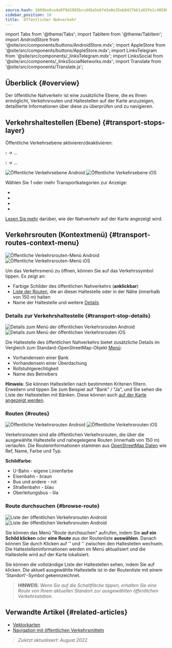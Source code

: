 ```yaml
---
source-hash: 1089ba9ce4a9f9d1985bccd4ba5ebfe5e0e35eb8437bb1a83fe1c4859bf5a769
sidebar_position: 10
title:  Öffentlicher Nahverkehr
---
```

import Tabs from '@theme/Tabs';
import TabItem from '@theme/TabItem';
import AndroidStore from '@site/src/components/buttons/AndroidStore.mdx';
import AppleStore from '@site/src/components/buttons/AppleStore.mdx';
import LinksTelegram from '@site/src/components/_linksTelegram.mdx';
import LinksSocial from '@site/src/components/_linksSocialNetworks.mdx';
import Translate from '@site/src/components/Translate.js';



## Überblick {#overview}

Der öffentliche Nahverkehr ist eine zusätzliche Ebene, die es Ihnen ermöglicht, Verkehrsrouten und Haltestellen auf der Karte anzuzeigen, detaillierte Informationen über diese zu überprüfen und zu navigieren.

## Verkehrshaltestellen (Ebene) {#transport-stops-layer}

Öffentliche Verkehrsebene aktivieren/deaktivieren:

**<Translate android="true" ids="android_button_seq"/>:** *<Translate android="true" ids="shared_string_menu,configure_map,rendering_category_transport"/> →* &#8230;

<p> </p>

**<Translate ios="true" ids="ios_button_seq"/>:** *<Translate ios="true" ids="shared_string_menu,configure_map,rendering_category_transport"/> →* &#8230;

<p> </p>

![Öffentliche Verkehrsebene Android](@site/static/img/map/pt_layer_android.png) ![Öffentliche Verkehrsebene iOS](@site/static/img/map/pt_layer_ios.png)

Wählen Sie 1 oder mehr Transportkategorien zur Anzeige:

- <Translate android="true" ids="rendering_attr_transportStops_name"/>
- <Translate android="true" ids="rendering_attr_publicTransportMode_name"/>
- <Translate android="true" ids="rendering_attr_tramTrainRoutes_name"/>
- <Translate android="true" ids="rendering_attr_subwayMode_name"/>

[Lesen Sie mehr](../map/vector-maps.md#transport) darüber, wie der Nahverkehr auf der Karte angezeigt wird.


## Verkehrsrouten (Kontextmenü) {#transport-routes-context-menu}

![Öffentliche Verkehrsrouten-Menü Android](@site/static/img/map/pt_routemenu_android.png) ![Öffentliche Verkehrsrouten-Menü iOS](@site/static/img/map/pt_routemenu_ios.png)

Um das Verkehrsmenü zu öffnen, können Sie auf das Verkehrssymbol tippen. Es zeigt an:

- Farbige Schilder des öffentlichen Nahverkehrs (**anklickbar**)
- [Liste der Routen](#routes), die an dieser Haltestelle oder in der Nähe (innerhalb von 150 m) halten
- Name der Haltestelle und weitere [Details](#transport-stop-details)

### Details zur Verkehrshaltestelle {#transport-stop-details}

![Details zum Menü der öffentlichen Verkehrsrouten Android](@site/static/img/map/pt_routemenu_details_android.png) ![Details zum Menü der öffentlichen Verkehrsrouten iOS](@site/static/img/map/pt_routemenu_details_ios.png)

Die Haltestelle des öffentlichen Nahverkehrs bietet zusätzliche Details im Vergleich zum Standard-OpenStreetMap-Objekt [Menü](../map/map-context-menu.md#details):

- Vorhandensein einer Bank
- Vorhandensein einer Überdachung
- Rollstuhlgerechtigkeit
- Name des Betreibers

**Hinweis**: Sie können Haltestellen nach bestimmten Kriterien filtern. Erweitern und tippen Sie zum Beispiel auf "Bank" / "Ja", und Sie sehen die Liste der Haltestellen mit Bänken. Diese können auch [auf der Karte angezeigt werden](../map/point-layers-on-map.md#points-of-interest-pois).


### Routen {#routes}

![Öffentliche Verkehrsrouten Android](@site/static/img/map/pt_routes_android.png) ![Öffentliche Verkehrsrouten iOS](@site/static/img/map/pt_routes_ios.png)

Verkehrsrouten sind alle öffentlichen Verkehrsrouten, die über die ausgewählte Haltestelle und nahegelegene Routen (innerhalb von 150 m) verlaufen. Die Routeninformationen stammen aus [OpenStreetMap Daten](https://wiki.openstreetmap.org/wiki/Public_transport) wie Ref, Name, Farbe und Typ.

**Schildfarbe**:

- U-Bahn - eigene Linienfarbe
- Eisenbahn - braun
- Bus und andere - rot
- Straßenbahn - blau
- Oberleitungsbus - lila

### Route durchsuchen {#browse-route}

![Liste der öffentlichen Verkehrsrouten Android](@site/static/img/map/pt_route_list_android.png)  ![Liste der öffentlichen Verkehrsrouten Android](@site/static/img/map/pt_route_list_ios.png)

Sie können das Menü "Route durchsuchen" aufrufen, indem Sie **auf ein Schild klicken** oder **eine Route** aus der Routenliste **auswählen**. Danach können Sie durch Klicken auf '<Translate android="true" ids="shared_string_previous"/>' und '<Translate android="true" ids="shared_string_next"/>' zwischen den Haltestellen wechseln. Die Haltestelleninformationen werden im Menü aktualisiert und die Haltestelle wird auf der Karte lokalisiert.

Sie können die vollständige Liste der Haltestellen sehen, indem Sie auf <Translate android="true" ids="rendering_category_details"/> klicken. Die aktuell ausgewählte Haltestelle ist in der Routenliste mit einem 'Standort'-Symbol gekennzeichnet.

> **HINWEIS**: *Wenn Sie auf die Schaltfläche <Translate android="true" ids="get_directions"/> tippen, erhalten Sie eine Route von Ihrem aktuellen Standort zur ausgewählten öffentlichen Verkehrsstation.*


## Verwandte Artikel {#related-articles}

- [Vektorkarten](../map/vector-maps.md)
- [Navigation mit öffentlichen Verkehrsmitteln](../navigation/routing/public-transport-navigation.md)

> *Zuletzt aktualisiert: August 2022*